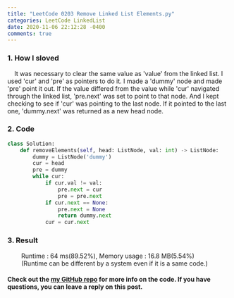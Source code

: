 ```yaml
---
title: "LeetCode 0203 Remove Linked List Elements.py"
categories: LeetCode LinkedList
date: 2020-11-06 22:12:28 -0400
comments: true
---
```


### 1. How I sloved
&nbsp;&nbsp;&nbsp;&nbsp;It was necessary to clear the same value as 'value' from the linked list. I used 'cur' and 'pre' as pointers to do it. I made a 'dummy' node and made 'pre' point it out. If the value differed from the value while 'cur' navigated through the linked list, 'pre.next' was set to point to that node. And I kept checking to see if 'cur' was pointing to the last node. If it pointed to the last one, 'dummy.next' was returned as a new head node.

### 2. Code
```python
class Solution:
    def removeElements(self, head: ListNode, val: int) -> ListNode:
        dummy = ListNode('dummy')
        cur = head
        pre = dummy
        while cur:
            if cur.val != val:
                pre.next = cur
                pre = pre.next
            if cur.next == None:
                pre.next = None
                return dummy.next
            cur = cur.next
```

### 3. Result
&nbsp;&nbsp;&nbsp;&nbsp;&nbsp;&nbsp;&nbsp;&nbsp;Runtime : 64 ms(89.52%), Memory usage : 16.8 MB(5.54%)  
&nbsp;&nbsp;&nbsp;&nbsp;&nbsp;&nbsp;&nbsp;&nbsp;(Runtime can be different by a system even if it is a same code.)

#### Check out the [my GitHub repo][hyuk-gh] for more info on the code. If you have questions, you can leave a reply on this post.
[hyuk-gh]:   https://github.com/dlgur1994/StudyAlgorithms
